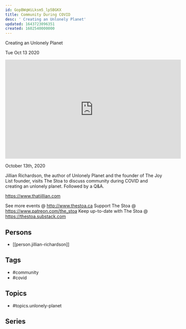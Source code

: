 ```yaml
---
id: GopBWqWiLksm5_lp5BGKX
title: Community During COVID
desc: ' Creating an Unlonely Planet'
updated: 1643723096351
created: 1602540000000
---
```



 Creating an Unlonely Planet

Tue Oct 13 2020

<iframe width="560" height="315" src="https://www.youtube.com/embed/UqJ2nF7y80U" title="Community During COVID: Creating an Unlonely Planet w/ Jillian Richardson" frameborder="0" allow="accelerometer; autoplay; clipboard-write; encrypted-media; gyroscope; picture-in-picture" allowfullscreen ></iframe>

October 13th, 2020

Jillian Richardson, the author of Unlonely Planet and the founder of The Joy List founder, visits The Stoa to discuss community during COVID and creating an unlonely planet. Followed by a Q&A.

https://www.thatjillian.com

See more events @ http://www.thestoa.ca
Support The Stoa @ https://www.patreon.com/the_stoa
Keep up-to-date with The Stoa @ https://thestoa.substack.com

## Persons

- [[person.jillian-richardson]]

## Tags

- #community
- #covid

## Topics

- #topics.unlonely-planet

## Series



